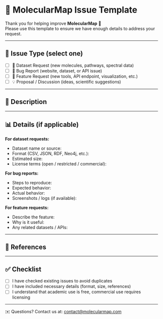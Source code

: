 # 🧪 MolecularMap Issue Template

Thank you for helping improve **MolecularMap** 🌌  
Please use this template to ensure we have enough details to address your request.

---

## 📂 Issue Type (select one)

- [ ] 🧬 Dataset Request (new molecules, pathways, spectral data)  
- [ ] 🐛 Bug Report (website, dataset, or API issue)  
- [ ] 🚀 Feature Request (new tools, API endpoint, visualization, etc.)  
- [ ] 💡 Proposal / Discussion (ideas, scientific suggestions)  

---

## 📝 Description

<!-- A clear and concise description of the issue or request. -->

---

## 📊 Details (if applicable)

**For dataset requests:**
- Dataset name or source:
- Format (CSV, JSON, RDF, Neo4j, etc.):
- Estimated size:
- License terms (open / restricted / commercial):

**For bug reports:**
- Steps to reproduce:
- Expected behavior:
- Actual behavior:
- Screenshots / logs (if available):

**For feature requests:**
- Describe the feature:
- Why is it useful:
- Any related datasets / APIs:

---

## 🔗 References

<!-- Links to related publications, databases, or documentation. -->

---

## ✅ Checklist

- [ ] I have checked existing issues to avoid duplicates  
- [ ] I have included necessary details (format, size, references)  
- [ ] I understand that academic use is free, commercial use requires licensing  

---

✉️ Questions? Contact us at: [contact@molecularmap.com](mailto:contact@molecularmap.com)


